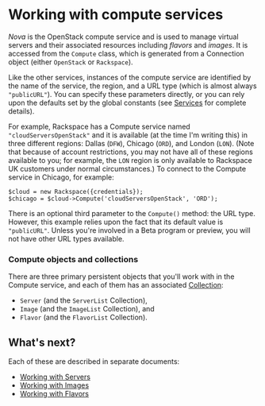 Working with compute services
=============================

*Nova* is the OpenStack compute service and is used to manage virtual
servers and their associated resources including *flavors* and *images*.
It is accessed from the `Compute` class, which is generated from a Connection
object (either `OpenStack` or `Rackspace`).

Like the other services, instances of the compute service
are identified by the name of the
service, the region, and a URL type (which is almost always `"publicURL"`).
You can specify these parameters directly, or you can rely upon the defaults
set by the global constants (see [Services](services.md) for complete
details).

For example, Rackspace has a Compute service named `"cloudServersOpenStack"`
and it is available (at the time I'm writing this) in three different
regions: Dallas (`DFW`), Chicago (`ORD`), and London (`LON`). (Note that
because of account restrictions, you may not have all of these regions
available to you; for example, the `LON` region is
only available to Rackspace UK customers under normal circumstances.)
To connect to the Compute service
in Chicago, for example:

    $cloud = new Rackspace({credentials});
    $chicago = $cloud->Compute('cloudServersOpenStack', 'ORD');

There is an optional third parameter to the `Compute()` method: the URL type.
However, this example relies upon the fact that its default value is
`"publicURL"`. Unless you're involved in a Beta program or preview, you
will not have other URL types available.

### Compute objects and collections

There are three primary persistent objects that you'll work with in the
Compute service, and each of them has an associated
[Collection](collections.md):

* `Server` (and the `ServerList` Collection),
* `Image` (and the `ImageList` Collection), and
* `Flavor` (and the `FlavorList` Collection).

## What's next?

Each of these are described in separate documents:

* [Working with Servers](servers.md)
* [Working with Images](images.md)
* [Working with Flavors](flavors.md)
